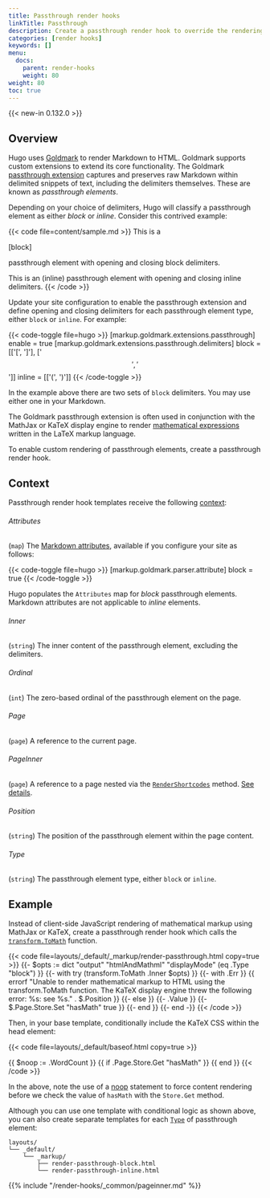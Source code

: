 ```yaml
---
title: Passthrough render hooks
linkTitle: Passthrough
description: Create a passthrough render hook to override the rendering of text snippets captured by the Goldmark passthrough extension.
categories: [render hooks]
keywords: []
menu:
  docs:
    parent: render-hooks
    weight: 80
weight: 80
toc: true
---
```


{{< new-in 0.132.0 >}}

## Overview

Hugo uses [Goldmark] to render Markdown to HTML. Goldmark supports custom extensions to extend its core functionality. The Goldmark [passthrough extension] captures and preserves raw Markdown within delimited snippets of text, including the delimiters themselves. These are known as _passthrough elements_.

[Goldmark]: https://github.com/yuin/goldmark
[passthrough extension]: /getting-started/configuration-markup/#passthrough

Depending on your choice of delimiters, Hugo will classify a passthrough element as either _block_ or _inline_. Consider this contrived example:

{{< code file=content/sample.md >}}
This is a

\[block\]

passthrough element with opening and closing block delimiters.

This is an \(inline\) passthrough element with opening and closing inline delimiters.
{{< /code >}}

Update your site configuration to enable the passthrough extension and define  opening and closing delimiters for each passthrough element type, either `block` or `inline`. For example:

{{< code-toggle file=hugo >}}
[markup.goldmark.extensions.passthrough]
enable = true
[markup.goldmark.extensions.passthrough.delimiters]
block = [['\[', '\]'], ['$$', '$$']]
inline = [['\(', '\)']]
{{< /code-toggle >}}

In the example above there are two sets of `block` delimiters. You may use either one in your Markdown.

The Goldmark passthrough extension is often used in conjunction with the MathJax or KaTeX display engine to render [mathematical expressions] written in the LaTeX markup language.

[mathematical expressions]: /content-management/mathematics/

To enable custom rendering of passthrough elements, create a passthrough render hook.

## Context

Passthrough render hook templates receive the following [context](g):

###### Attributes

(`map`) The [Markdown attributes], available if you configure your site as follows:

[Markdown attributes]: /content-management/markdown-attributes/

{{< code-toggle file=hugo >}}
[markup.goldmark.parser.attribute]
block = true
{{< /code-toggle >}}

Hugo populates the `Attributes` map for _block_ passthrough elements. Markdown attributes are not applicable to _inline_ elements.

###### Inner
(`string`) The inner content of the passthrough element, excluding the delimiters.

###### Ordinal

(`int`) The zero-based ordinal of the passthrough element on the page.

###### Page

(`page`) A reference to the current page.

###### PageInner

(`page`) A reference to a page nested via the [`RenderShortcodes`] method. [See details](#pageinner-details).

[`RenderShortcodes`]: /methods/page/rendershortcodes

###### Position

(`string`) The position of the passthrough element within the page content.

###### Type

(`string`) The passthrough element type, either `block` or `inline`.

## Example

Instead of client-side JavaScript rendering of mathematical markup using MathJax or KaTeX, create a passthrough render hook which calls the [`transform.ToMath`] function.

[`transform.ToMath`]: /functions/transform/tomath/

{{< code file=layouts/_default/_markup/render-passthrough.html copy=true >}}
{{- $opts := dict "output" "htmlAndMathml" "displayMode" (eq .Type "block") }}
{{- with try (transform.ToMath .Inner $opts) }}
  {{- with .Err }}
    {{ errorf "Unable to render mathematical markup to HTML using the transform.ToMath function. The KaTeX display engine threw the following error: %s: see %s." . $.Position }}
  {{- else }}
    {{- .Value }}
    {{- $.Page.Store.Set "hasMath" true }}
  {{- end }}
{{- end -}}
{{< /code >}}

Then, in your base template, conditionally include the KaTeX CSS within the head element:

{{< code file=layouts/_default/baseof.html copy=true >}}
<head>
  {{ $noop := .WordCount }}
  {{ if .Page.Store.Get "hasMath" }}
    <link href="https://cdn.jsdelivr.net/npm/katex@0.16.21/dist/katex.min.css" rel="stylesheet">
  {{ end }}
</head>
{{< /code >}}

In the above, note the use of a [noop](g) statement to force content rendering before we check the value of `hasMath` with the `Store.Get` method.

Although you can use one template with conditional logic as shown above, you can also create separate templates for each [`Type`](#type) of passthrough element:

```text
layouts/
└── _default/
    └── _markup/
        ├── render-passthrough-block.html
        └── render-passthrough-inline.html
```

{{% include "/render-hooks/_common/pageinner.md" %}}
